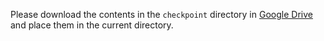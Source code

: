 Please download the contents in the `checkpoint` directory in [Google Drive](https://drive.google.com/drive/folders/1w6EvPLQ7Oe5_ar_P5pKfLWblctvFOT1j?usp=drive_link) and place them in the current directory.
